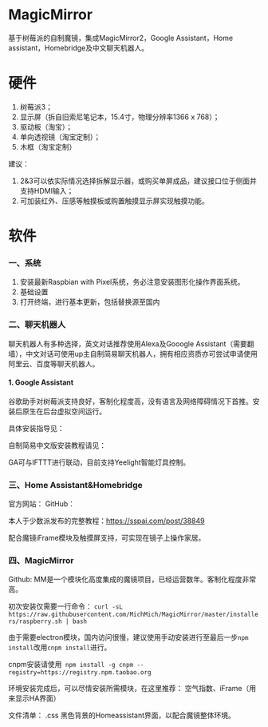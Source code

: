 # MagicMirror
基于树莓派的自制魔镜，集成MagicMirror2，Google Assistant，Home assistant，Homebridge及中文聊天机器人。

# 硬件
1. 树莓派3； 
2. 显示屏（拆自旧索尼笔记本，15.4寸，物理分辨率1366 x 768）；
3. 驱动板（淘宝）；
4. 单向透视镜（淘宝定制）；
5. 木框（淘宝定制）

建议：
1. 2&3可以依实际情况选择拆解显示器，或购买单屏成品，建议接口位于侧面并支持HDMI输入；
2. 可加装红外、压感等触摸板或购置触摸显示屏实现触摸功能。

# 软件
### 一、系统
1. 安装最新Raspbian with Pixel系统，务必注意安装图形化操作界面系统。
2. 基础设置
3. 打开终端，进行基本更新，包括替换源至国内

### 二、聊天机器人
聊天机器人有多种选择，英文对话推荐使用Alexa及Gooogle Assistant（需要翻墙），中文对话可使用up主自制简易聊天机器人，拥有相应资质亦可尝试申请使用阿里云、百度等聊天机器人。

#### 1. Google Assistant
谷歌助手对树莓派支持良好，客制化程度高，没有语言及网络障碍情况下首推。安装后原生在后台虚拟空间运行。

具体安装指导见：

自制简易中文版安装教程请见：

GA可与IFTTT进行联动，目前支持Yeelight智能灯具控制。

### 三、Home Assistant&Homebridge
官方网站：
GitHub：

本人于少数派发布的完整教程：https://sspai.com/post/38849


配合魔镜iFrame模块及触摸屏支持，可实现在镜子上操作家居。
### 四、MagicMirror
Github:
MM是一个模块化高度集成的魔镜项目，已经运营数年。客制化程度非常高。

初次安装仅需要一行命令：
`curl -sL https://raw.githubusercontent.com/MichMich/MagicMirror/master/installers/raspberry.sh | bash`

由于需要electron模块，国内访问很慢，建议使用手动安装进行至最后一步`npm install`改用`cnpm install`进行。

cnpm安装请使用` npm install -g cnpm --registry=https://registry.npm.taobao.org`

环境安装完成后，可以尽情安装所需模块，在这里推荐：
空气指数、iFrame（用来显示HA界面）


文件清单：
.css 黑色背景的Homeassistant界面，以配合魔镜整体环境。





